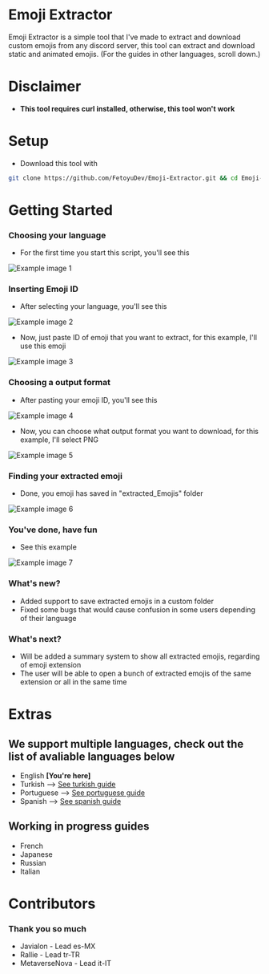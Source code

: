 # Emoji Extractor
Emoji Extractor is a simple tool that I've made to extract and download custom emojis from any discord server, this tool can extract and download static and animated emojis. (For the guides in other languages, scroll down.)

# Disclaimer
- **This tool requires curl installed, otherwise, this tool won't work**

# Setup
- Download this tool with
```bash
git clone https://github.com/FetoyuDev/Emoji-Extractor.git && cd Emoji-Extractor && sudo chmod +X init.sh && sh init.sh
```

# Getting Started
### Choosing your language
- For the first time you start this script, you'll see this

![Example image 1](https://cdn.discordapp.com/attachments/1315079883944099840/1315107617290588200/image.png?ex=675634e9&is=6754e369&hm=6c9df840ffd3b86cebec82184f2a2e17a4c57fd8b87bb542933888e15312fee4&)

### Inserting Emoji ID
- After selecting your language, you'll see this

![Example image 2](https://cdn.discordapp.com/attachments/1315079883944099840/1315111771509358672/image.png?ex=675638c7&is=6754e747&hm=fd703c17a59b95449dc50c591888bd18a77bedbb3b6bc84591063cb37d6fcff2&)

- Now, just paste ID of emoji that you want to extract, for this example, I'll use this emoji

![Example image 3](https://cdn.discordapp.com/attachments/1315079883944099840/1315113269056376842/image.png?ex=67563a2c&is=6754e8ac&hm=84b51cfd5e6ab49052f28d272fb4bd0d1c5d15e96d416e56fda9e79de9dec562&)

### Choosing a output format
- After pasting your emoji ID, you'll see this

![Example image 4](https://cdn.discordapp.com/attachments/1315079883944099840/1315113781612777673/image.png?ex=67563aa7&is=6754e927&hm=6483f9f52b72a7a35749ea62c84c4eec01165812d717704969ec7a8096d9cfa0&)

- Now, you can choose what output format you want to download, for this example, I'll select PNG

![Example image 5](https://cdn.discordapp.com/attachments/1315079883944099840/1315115355760496650/image.png?ex=67563c1e&is=6754ea9e&hm=6fb332e1e3c2ffe4551e607fa67bd5bdb97db0411d2953c58d5e2c85939d4ae7&)

### Finding your extracted emoji
- Done, you emoji has saved in "extracted_Emojis" folder

![Example image 6](https://cdn.discordapp.com/attachments/1315079883944099840/1315115086473596928/image.png?ex=67563bde&is=6754ea5e&hm=49ff77c593ba5c80a857364d7ae7edf443f1a8a4f54b7b776b0bbdc15251c8f8&)

### You've done, have fun
- See this example

![Example image 7](https://cdn.discordapp.com/attachments/1315079883944099840/1315115915461005344/extracted_857803527422083094.png?ex=67563ca3&is=6754eb23&hm=cdfe278ef9d71fe3fecdad4203f5f546bfbe177124d56fd67636be633fb37cce&)


### What's new?
- Added support to save extracted emojis in a custom folder
- Fixed some bugs that would cause confusion in some users depending of their language

### What's next?
- Will be added a summary system to show all extracted emojis, regarding of emoji extension
- The user will be able to open a bunch of extracted emojis of the same extension or all in the same time

# Extras
## We support multiple languages, check out the list of avaliable languages below
- English **[You're here]**
- Turkish --> [See turkish guide](https://github.com/FetoyuDev/Emoji-Extractor/blob/main/README-TR.md)
- Portuguese --> [See portuguese guide](https://github.com/FetoyuDev/Emoji-Extractor/blob/main/README-PT.md)
- Spanish --> [See spanish guide](https://github.com/FetoyuDev/Emoji-Extractor/blob/main/README-ES.md)

## Working in progress guides
- French
- Japanese
- Russian
- Italian

# Contributors
### Thank you so much
- Javialon - Lead es-MX
- Rallie - Lead tr-TR
- MetaverseNova - Lead it-IT